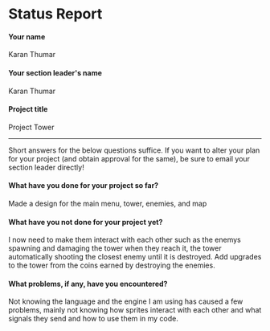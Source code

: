 # Status Report

#### Your name

Karan Thumar

#### Your section leader's name

Karan Thumar

#### Project title

Project Tower 

***

Short answers for the below questions suffice. If you want to alter your plan for your project (and obtain approval for the same), be sure to email your section leader directly!

#### What have you done for your project so far?

Made a design for the main menu, tower, enemies, and map

#### What have you not done for your project yet?

I now need to make them interact with each other such as the enemys spawning and damaging the tower when they reach it, the tower automatically shooting the closest enemy until it is destroyed. Add upgrades to the tower from the coins earned by destroying the enemies.

#### What problems, if any, have you encountered?

Not knowing the language and the engine I am using has caused a few problems, mainly not knowing how sprites interact with each other and what signals they send and how to use them in my code.
